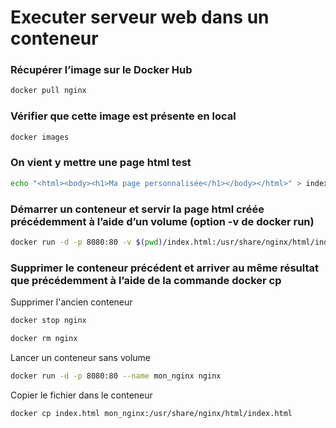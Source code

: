 # Executer serveur web dans un conteneur 

### Récupérer l’image sur le Docker Hub
```bash
docker pull nginx
```

### Vérifier que cette image est présente en local
```bash
docker images
```

### On vient y mettre une page html test
```bash
echo "<html><body><h1>Ma page personnalisée</h1></body></html>" > index.html
```

### Démarrer un conteneur et servir la page html créée précédemment à l’aide d’un volume (option -v de docker run)
```bash
docker run -d -p 8080:80 -v $(pwd)/index.html:/usr/share/nginx/html/index.html nginx
```

### Supprimer le conteneur précédent et arriver au même résultat que précédemment à l’aide de la commande docker cp
Supprimer l'ancien conteneur 
```bash
docker stop nginx
```

```bash
docker rm nginx
```
Lancer un conteneur sans volume
```bash
docker run -d -p 8080:80 --name mon_nginx nginx
```
Copier le fichier dans le conteneur
```bash 
docker cp index.html mon_nginx:/usr/share/nginx/html/index.html
```
